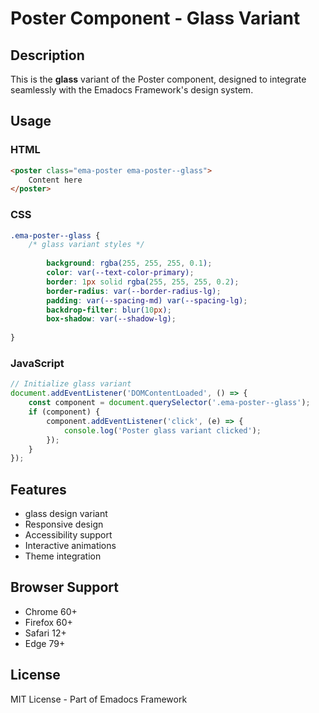 # Poster Component - Glass Variant

## Description
This is the **glass** variant of the Poster component, designed to integrate seamlessly with the Emadocs Framework's design system.

## Usage

### HTML
```html
<poster class="ema-poster ema-poster--glass">
    Content here
</poster>
```

### CSS
```css
.ema-poster--glass {
    /* glass variant styles */
    
        background: rgba(255, 255, 255, 0.1);
        color: var(--text-color-primary);
        border: 1px solid rgba(255, 255, 255, 0.2);
        border-radius: var(--border-radius-lg);
        padding: var(--spacing-md) var(--spacing-lg);
        backdrop-filter: blur(10px);
        box-shadow: var(--shadow-lg);
    
}
```

### JavaScript
```javascript
// Initialize glass variant
document.addEventListener('DOMContentLoaded', () => {
    const component = document.querySelector('.ema-poster--glass');
    if (component) {
        component.addEventListener('click', (e) => {
            console.log('Poster glass variant clicked');
        });
    }
});
```

## Features
- glass design variant
- Responsive design
- Accessibility support
- Interactive animations
- Theme integration

## Browser Support
- Chrome 60+
- Firefox 60+
- Safari 12+
- Edge 79+

## License
MIT License - Part of Emadocs Framework
